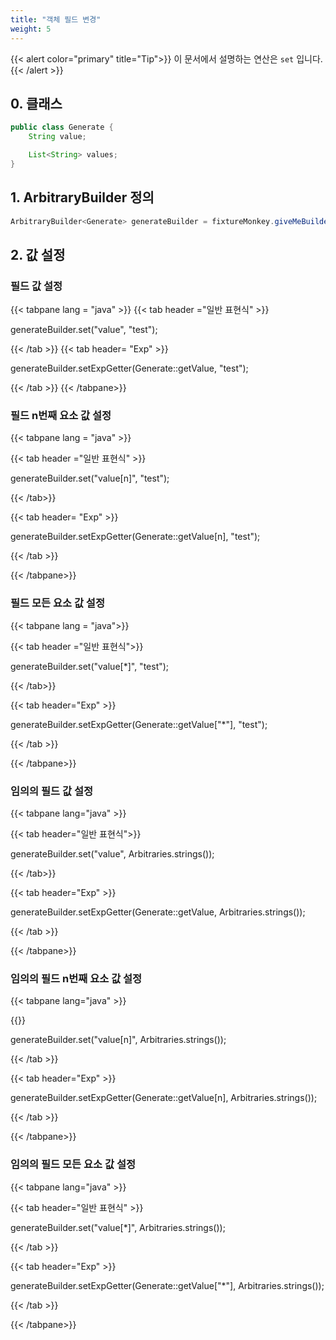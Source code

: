 ```yaml
---
title: "객체 필드 변경"
weight: 5
---
```


{{< alert color="primary" title="Tip">}}
이 문서에서 설명하는 연산은 `set` 입니다.
{{< /alert >}}

## 0. 클래스

```java
public class Generate {
	String value;

	List<String> values;
}
```

## 1. ArbitraryBuilder 정의

```java
ArbitraryBuilder<Generate> generateBuilder = fixtureMonkey.giveMeBuilder(Generate.class);
```

## 2. 값 설정
### 필드 값 설정
{{< tabpane lang = "java" >}}
{{< tab header ="일반 표현식" >}}

generateBuilder.set("value", "test");

{{< /tab >}}
{{< tab header= "Exp" >}}

generateBuilder.setExpGetter(Generate::getValue, "test");

{{< /tab >}}
{{< /tabpane>}}


### 필드 n번째 요소 값 설정


{{< tabpane lang = "java" >}}

{{< tab header ="일반 표현식" >}}


generateBuilder.set("value[n]", "test");


{{< /tab>}}

{{< tab header= "Exp" >}}


generateBuilder.setExpGetter(Generate::getValue[n], "test");


{{< /tab >}}

{{< /tabpane>}}


### 필드 모든 요소 값 설정


{{< tabpane lang = "java">}}

{{< tab header ="일반 표현식">}}


generateBuilder.set("value[*]", "test");


{{< /tab>}}

{{< tab header="Exp" >}}


generateBuilder.setExpGetter(Generate::getValue["*"], "test");


{{< /tab >}}

{{< /tabpane>}}


### 임의의 필드 값 설정


{{< tabpane lang="java" >}}

{{< tab header="일반 표현식">}}


generateBuilder.set("value", Arbitraries.strings());


{{< /tab>}}

{{< tab header="Exp" >}}


generateBuilder.setExpGetter(Generate::getValue, Arbitraries.strings());


{{< /tab >}}

{{< /tabpane>}}


### 임의의 필드 n번째 요소 값 설정


{{< tabpane lang="java" >}}

{{<tab header="일반 표현식" >}}


generateBuilder.set("value[n]", Arbitraries.strings());

{{< /tab >}}

{{< tab header="Exp" >}}


generateBuilder.setExpGetter(Generate::getValue[n], Arbitraries.strings());


{{< /tab >}}

{{< /tabpane>}}


### 임의의 필드 모든 요소 값 설정


{{< tabpane lang="java" >}}

{{< tab header="일반 표현식" >}}


generateBuilder.set("value[*]", Arbitraries.strings());


{{< /tab >}}

{{< tab header="Exp" >}}


generateBuilder.setExpGetter(Generate::getValue["*"], Arbitraries.strings());


{{< /tab >}}

{{< /tabpane>}}

[//]: # ()
[//]: # (### 객체 값 설정)

[//]: # (```java)

[//]: # (Generate generateObject = new Generate&#40;...&#41;; )

[//]: # (```)

[//]: # ()
[//]: # ()
[//]: # ({{< tabpane lang="java" >}})

[//]: # ({{< tab header="일반 표현식" >}})

[//]: # ()
[//]: # (generateBuilder.set&#40;generateObject&#41;;)

[//]: # ()
[//]: # ({{< /tab>}})

[//]: # ({{< tab header="Exp" >}})

[//]: # ()
[//]: # (generateBuilder.set&#40;generateObject&#41;;)

[//]: # ()
[//]: # ({{< /tab >}})

[//]: # ({{< /tabpane>}})

[//]: # ()
[//]: # ({{< tabpane lang="java" >}})

[//]: # ({{< tab header="일반 표현식" >}})

[//]: # ()
[//]: # (generateBuilder.set&#40;"$", generateObject&#41;;)

[//]: # ()
[//]: # ({{< /tab>}})

[//]: # ({{< tab header="Exp" >}})

[//]: # ()
[//]: # (미지원)

[//]: # ()
[//]: # ({{< /tab >}})

[//]: # ({{< /tabpane>}})
